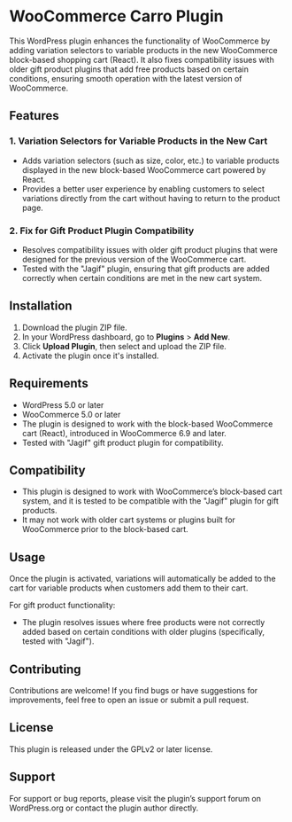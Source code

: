 # WooCommerce Carro Plugin

This WordPress plugin enhances the functionality of WooCommerce by adding variation selectors to variable products in the new WooCommerce block-based shopping cart (React). It also fixes compatibility issues with older gift product plugins that add free products based on certain conditions, ensuring smooth operation with the latest version of WooCommerce.

## Features

### 1. Variation Selectors for Variable Products in the New Cart
- Adds variation selectors (such as size, color, etc.) to variable products displayed in the new block-based WooCommerce cart powered by React.
- Provides a better user experience by enabling customers to select variations directly from the cart without having to return to the product page.

### 2. Fix for Gift Product Plugin Compatibility
- Resolves compatibility issues with older gift product plugins that were designed for the previous version of the WooCommerce cart.
- Tested with the "Jagif" plugin, ensuring that gift products are added correctly when certain conditions are met in the new cart system.

## Installation

1. Download the plugin ZIP file.
2. In your WordPress dashboard, go to **Plugins** > **Add New**.
3. Click **Upload Plugin**, then select and upload the ZIP file.
4. Activate the plugin once it's installed.

## Requirements
- WordPress 5.0 or later
- WooCommerce 5.0 or later
- The plugin is designed to work with the block-based WooCommerce cart (React), introduced in WooCommerce 6.9 and later.
- Tested with "Jagif" gift product plugin for compatibility.

## Compatibility
- This plugin is designed to work with WooCommerce’s block-based cart system, and it is tested to be compatible with the "Jagif" plugin for gift products.
- It may not work with older cart systems or plugins built for WooCommerce prior to the block-based cart.

## Usage

Once the plugin is activated, variations will automatically be added to the cart for variable products when customers add them to their cart.

For gift product functionality:
- The plugin resolves issues where free products were not correctly added based on certain conditions with older plugins (specifically, tested with "Jagif").

## Contributing

Contributions are welcome! If you find bugs or have suggestions for improvements, feel free to open an issue or submit a pull request.

## License

This plugin is released under the GPLv2 or later license.

## Support

For support or bug reports, please visit the plugin’s support forum on WordPress.org or contact the plugin author directly.

